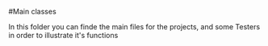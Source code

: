 #Main classes

In this folder you can finde the main files for the projects, and some Testers in order to illustrate it's functions
